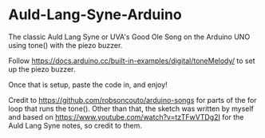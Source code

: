 # Auld-Lang-Syne-Arduino
The classic Auld Lang Syne or UVA's Good Ole Song on the Arduino UNO using tone() with the piezo buzzer.

Follow https://docs.arduino.cc/built-in-examples/digital/toneMelody/ to set up the piezo buzzer.

Once that is setup, paste the code in, and enjoy!

Credit to https://github.com/robsoncouto/arduino-songs for parts of the for loop that runs the tone().
Other than that, the sketch was written by myself and based on https://www.youtube.com/watch?v=tzTFwVTDg2I for the Auld Lang Syne notes, so credit to them.
